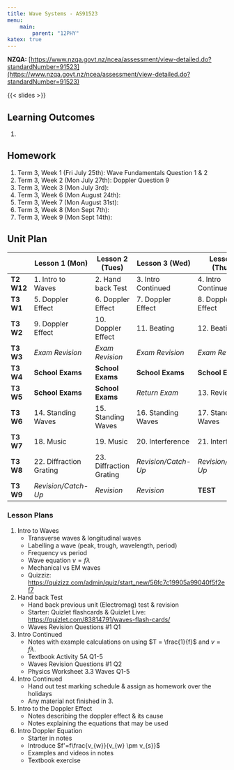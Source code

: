 ```yaml
---
title: Wave Systems - AS91523
menu:
    main:
        parent: "12PHY"
katex: true
---
```


__NZQA:__ [https://www.nzqa.govt.nz/ncea/assessment/view-detailed.do?standardNumber=91523](https://www.nzqa.govt.nz/ncea/assessment/view-detailed.do?standardNumber=91523)

{{< slides >}}

## Learning Outcomes

1. 

## Homework

1. Term 3, Week 1 (Fri July 25th): Wave Fundamentals Question 1 & 2
2. Term 3, Week 2 (Mon July 27th): Doppler Question 9
3. Term 3, Week 3 (Mon July 3rd): 
4. Term 3, Week 6 (Mon August 24th): 
5. Term 3, Week 7 (Mon August 31st): 
6. Term 3, Week 8 (Mon Sept 7th): 
7. Term 3, Week 9 (Mon Sept 14th):  

## Unit Plan


|            | Lesson 1 (Mon)          | Lesson 2 (Tues)         | Lesson 3 (Wed)      | Lesson 4 (Thurs)    |
|------------|-------------------------|-------------------------|---------------------|---------------------|
| __T2 W12__ | 1. Intro to Waves       | 2. Hand back Test       | 3. Intro Continued  | 4. Intro Continued  |
| __T3 W1__  | 5. Doppler Effect       | 6. Doppler Effect       | 7. Doppler Effect   | 8. Doppler Effect   |
| __T3 W2__  | 9. Doppler Effect       | 10. Doppler Effect      | 11. Beating         | 12. Beating         |
| __T3 W3__  | _Exam Revision_         | _Exam Revision_         | _Exam Revision_     | _Exam Revision_     |
| __T3 W4__  | __School Exams__        | __School Exams__        | __School Exams__    | __School Exams__    |
| __T3 W5__  | __School Exams__        | __School Exams__        | _Return Exam_       | 13. Review          |
| __T3 W6__  | 14. Standing Waves      | 15. Standing Waves      | 16. Standing Waves  | 17. Standing Waves  |
| __T3 W7__  | 18. Music               | 19. Music               | 20. Interference    | 21. Interference    |
| __T3 W8__  | 22. Diffraction Grating | 23. Diffraction Grating | _Revision/Catch-Up_ | _Revision/Catch-Up_ |
| __T3 W9__  | _Revision/Catch-Up_     | _Revision_              | _Revision_          | __TEST__            |

### Lesson Plans

1. Intro to Waves
    - Transverse waves & longitudinal waves
    - Labelling a wave (peak, trough, wavelength, period)
    - Frequency vs period
    - Wave equation $v=f\lambda$
    - Mechanical vs EM waves
    - Quizziz: https://quizizz.com/admin/quiz/start_new/56fc7c19905a99040f5f2ef7
2. Hand back Test
    - Hand back previous unit (Electromag) test & revision
    - Starter: Quizlet flashcards & Quizlet Live: https://quizlet.com/83814791/waves-flash-cards/
    - Waves Revision Questions #1 Q1
3. Intro Continued
    - Notes with example calculations on using $T = \frac{1}{f}$ and $v=f\lambda$.
    - Textbook Activity 5A Q1-5
    - Waves Revision Questions #1 Q2
    - Physics Worksheet 3.3 Waves Q1-5
4. Intro Continued
    - Hand out test marking schedule & assign as homework over the holidays
    - Any material not finished in 3.
5. Intro to the Doppler Effect
    - Notes describing the doppler effect & its cause
    - Notes explaining the equations that may be used
6. Intro Doppler Equation
    - Starter in notes
    - Introduce $f'=f\frac{v_{w}}{v_{w} \pm v_{s}}$
    - Examples and videos in notes
    - Textbook exercise